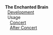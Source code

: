 **The Enchanted Brain**  
&nbsp;&nbsp;[Development](Development)  
&nbsp;&nbsp;Usage  
&nbsp;&nbsp;&nbsp;&nbsp;[Concert](Concert)  
&nbsp;&nbsp;&nbsp;&nbsp;[After Concert](After-Concert)  